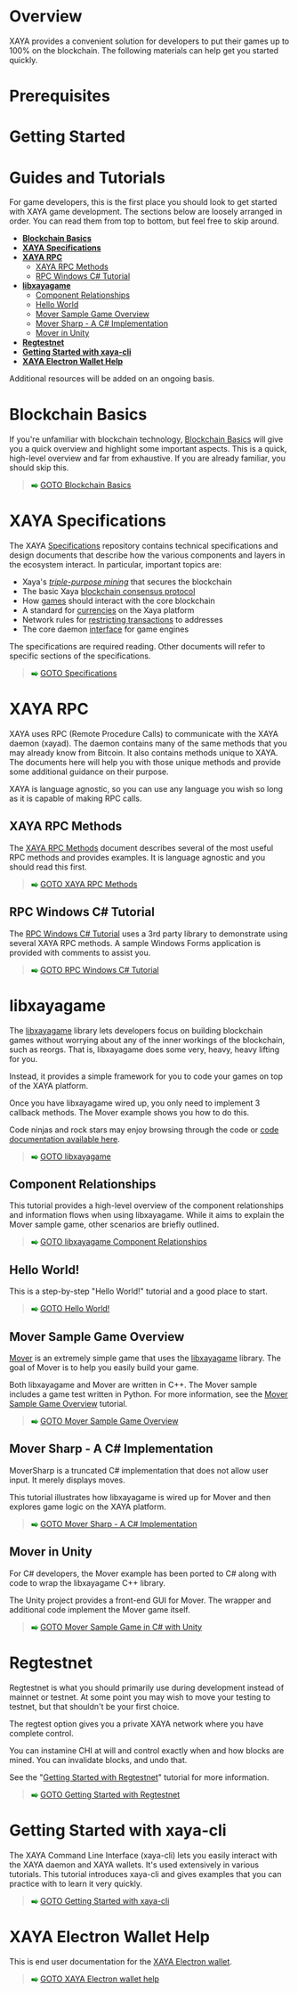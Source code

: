 # Overview

XAYA provides a convenient solution for developers to put their games up to 100% on the blockchain. The following materials can help get you started quickly. 

# Prerequisites



# Getting Started



# Guides and Tutorials

For game developers, this is the first place you should look to get started with XAYA game development. The sections below are loosely arranged in order. You can read them from top to bottom, but feel free to skip around. 

- **[Blockchain Basics](#Blockchain-Basics)**
- **[XAYA Specifications](#XAYA-Specifications)**
- **[XAYA RPC](#XAYA-RPC)**
	+ [XAYA RPC Methods](#XAYA-RPC-Methods)
	+ [RPC Windows C# Tutorial](#RPC-Windows-C-Tutorial)
- **[libxayagame](#libxayagame)**
	+ [Component Relationships](#Component-Relationships)
	+ [Hello World](#Hello-World!)
	+ [Mover Sample Game Overview](#Mover-Sample-Game-Overview)
	+ [Mover Sharp - A C# Implementation](#mover-sharp---a-c-implementation)
	+ [Mover in Unity](#Mover-in-Unity)
- **[Regtestnet](#Regtestnet)**
- **[Getting Started with xaya-cli](#Getting-Started-with-xaya-cli)**
- **[XAYA Electron Wallet Help](#XAYA-Electron-Wallet-Help)**

Additional resources will be added on an ongoing basis. 

# Blockchain Basics

If you're unfamiliar with blockchain technology, [Blockchain Basics](Blockchain%20General.md) will give you a quick overview and highlight some important aspects. This is a quick, high-level overview and far from exhaustive. If you are already familiar, you should skip this.

> ![GO!](img/arrow-green-right-2a.png) [GOTO Blockchain Basics](Blockchain%20General.md)

# XAYA Specifications

The XAYA [Specifications](https://github.com/xaya/xaya_docs) repository contains technical specifications and design documents that
describe how the various components and layers in the ecosystem interact.
In particular, important topics are:

* Xaya's [*triple-purpose mining*](https://github.com/xaya/xaya_docs/blob/master/mining.md) that secures the blockchain
* The basic Xaya [blockchain consensus protocol](https://github.com/xaya/xaya_docs/blob/master/blockchain.md)
* How [games](https://github.com/xaya/xaya_docs/blob/master/games.md) should interact with the core blockchain
* A standard for [currencies](https://github.com/xaya/xaya_docs/blob/master/currencies.md) on the Xaya platform
* Network rules for [restricting transactions](https://github.com/xaya/xaya_docs/blob/master/addressrestrictions.md)
  to addresses
* The core daemon [interface](https://github.com/xaya/xaya_docs/blob/master/interface.md) for game engines

The specifications are required reading. Other documents will refer to specific sections of the specifications. 

> ![GO!](img/arrow-green-right-2a.png) [GOTO Specifications](https://github.com/xaya/xaya_docs)

# XAYA RPC 

XAYA uses RPC (Remote Procedure Calls) to communicate with the XAYA daemon (xayad). The daemon contains many of the same methods that you may already know from Bitcoin. It also contains methods unique to XAYA. The documents here will help you with those unique methods and provide some additional guidance on their purpose. 

XAYA is language agnostic, so you can use any language you wish so long as it is capable of making RPC calls. 

## XAYA RPC Methods

The [XAYA RPC Methods](XAYA%20RPC%20Methods.md) document describes several of the most useful RPC methods and provides examples. It is language agnostic and you should read this first.

> ![GO!](img/arrow-green-right-2a.png) [GOTO XAYA RPC Methods](XAYA%20RPC%20Methods.md)

## RPC Windows C# Tutorial

The [RPC Windows C# Tutorial](RPC%20Windows%20C%23%20Tutorial/XAYA%20RPC%20Tutorial.md) uses a 3rd party library to demonstrate using several XAYA RPC methods. A sample Windows Forms application is provided with comments to assist you.

> ![GO!](img/arrow-green-right-2a.png) [GOTO RPC Windows C# Tutorial](RPC%20Windows%20C%23%20Tutorial/XAYA%20RPC%20Tutorial.md)

# libxayagame

The [libxayagame](https://github.com/xaya/libxayagame) library lets developers focus on building blockchain games without worrying about any of the inner workings of the blockchain, such as reorgs. That is, libxayagame does some very, heavy, heavy lifting for you. 

Instead, it provides a simple framework for you to code your games on top of the XAYA platform. 

Once you have libxayagame wired up, you only need to implement 3 callback methods. The Mover example shows you how to do this. 

Code ninjas and rock stars may enjoy browsing through the code or [code documentation available here](https://xaya.io/docs/libxayagame/).

> ![GO!](img/arrow-green-right-2a.png) [GOTO libxayagame](https://github.com/xaya/libxayagame) 

## Component Relationships

This tutorial provides a high-level overview of the component relationships and information flows when using libxayagame. While it aims to explain the Mover sample game, other scenarios are briefly outlined.

> ![GO!](img/arrow-green-right-2a.png) [GOTO libxayagame Component Relationships](libxayagame%20Component%20Relationships.md)

## Hello World!

This is a step-by-step "Hello World!" tutorial and a good place to start. 

> ![GO!](img/arrow-green-right-2a.png) [GOTO Hello World!](Hello%20World!/) 

## Mover Sample Game Overview

[Mover](https://github.com/xaya/libxayagame/tree/master/mover) is an extremely simple game that uses the [libxayagame](https://github.com/xaya/libxayagame) library. The goal of Mover is to help you easily build your game.

Both libxayagame and Mover are written in C++. The Mover sample includes a game test written in Python. For more information, see the [Mover Sample Game Overview](Mover.md) tutorial.

> ![GO!](img/arrow-green-right-2a.png) [GOTO Mover Sample Game Overview](Mover.md) 

## Mover Sharp - A C# Implementation

MoverSharp is a truncated C# implementation that does not allow user input. It merely displays moves. 

This tutorial illustrates how libxayagame is wired up for Mover and then explores game logic on the XAYA platform. 

> ![GO!](img/arrow-green-right-2a.png) [GOTO Mover Sharp - A C# Implementation](MoverSharp/)

## Mover in Unity

For C# developers, the Mover example has been ported to C# along with code to wrap the libxayagame C++ library. 

The Unity project provides a front-end GUI for Mover. The wrapper and additional code implement the Mover game itself.

> ![GO!](img/arrow-green-right-2a.png) [GOTO Mover Sample Game in C# with Unity](Unity%20Mover/)

# Regtestnet

Regtestnet is what you should primarily use during development instead of mainnet or testnet. At some point you may wish to move your testing to testnet, but that shouldn't be your first choice.

The regtest option gives you a private XAYA network where you have complete control.

You can instamine CHI at will and control exactly when and how blocks are mined. You can invalidate blocks, and undo that.

See the "[Getting Started with Regtestnet](Regtestnet.md)" tutorial for more information.

> ![GO!](img/arrow-green-right-2a.png) [GOTO Getting Started with Regtestnet](Regtestnet.md)

# Getting Started with xaya-cli

The XAYA Command Line Interface (xaya-cli) lets you easily interact with the XAYA daemon and XAYA wallets. It's used extensively in various tutorials. This tutorial introduces xaya-cli and gives examples that you can practice with to learn it very quickly. 

> ![GO!](img/arrow-green-right-2a.png) [GOTO Getting Started with xaya-cli](xaya-cli.md)

# XAYA Electron Wallet Help

This is end user documentation for the [XAYA Electron wallet](XAYA%20Electron%20Help).

> ![GO!](img/arrow-green-right-2a.png) [GOTO XAYA Electron wallet help](XAYA%20Electron%20Help)

















